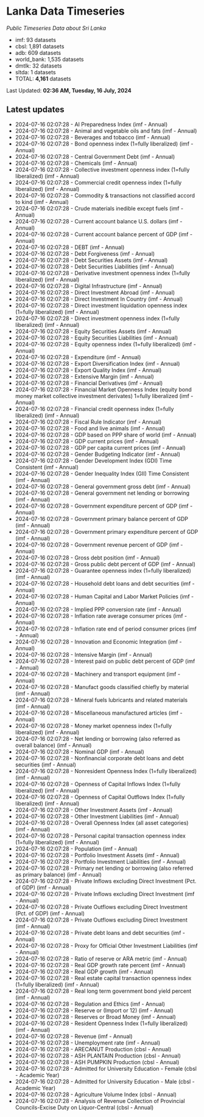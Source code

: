 # Lanka Data Timeseries
*Public Timeseries Data about Sri Lanka*

* imf: 93 datasets
* cbsl: 1,891 datasets
* adb: 609 datasets
* world_bank: 1,535 datasets
* dmtlk: 32 datasets
* sltda: 1 datasets
* TOTAL: **4,161** datasets

Last Updated: **02:36 AM, Tuesday, 16 July, 2024**

## Latest updates

* 2024-07-16 02:07:28 - AI Preparedness Index (imf - Annual)
* 2024-07-16 02:07:28 - Animal and vegetable oils and fats (imf - Annual)
* 2024-07-16 02:07:28 - Beverages and tobacco (imf - Annual)
* 2024-07-16 02:07:28 - Bond openness index (1=fully liberalized) (imf - Annual)
* 2024-07-16 02:07:28 - Central Government Debt (imf - Annual)
* 2024-07-16 02:07:28 - Chemicals (imf - Annual)
* 2024-07-16 02:07:28 - Collective investment openness index (1=fully liberalized) (imf - Annual)
* 2024-07-16 02:07:28 - Commercial credit openness index (1=fully liberalized) (imf - Annual)
* 2024-07-16 02:07:28 - Commodity & transactions not classified accord to kind (imf - Annual)
* 2024-07-16 02:07:28 - Crude materials inedible except fuels (imf - Annual)
* 2024-07-16 02:07:28 - Current account balance U.S. dollars (imf - Annual)
* 2024-07-16 02:07:28 - Current account balance percent of GDP (imf - Annual)
* 2024-07-16 02:07:28 - DEBT (imf - Annual)
* 2024-07-16 02:07:28 - Debt Forgiveness (imf - Annual)
* 2024-07-16 02:07:28 - Debt Securities Assets (imf - Annual)
* 2024-07-16 02:07:28 - Debt Securities Liabilities (imf - Annual)
* 2024-07-16 02:07:28 - Derivative investment openness index (1=fully liberalized) (imf - Annual)
* 2024-07-16 02:07:28 - Digital Infrastructure (imf - Annual)
* 2024-07-16 02:07:28 - Direct Investment Abroad (imf - Annual)
* 2024-07-16 02:07:28 - Direct Investment In Country (imf - Annual)
* 2024-07-16 02:07:28 - Direct investment liquidation openness index (1=fully liberalized) (imf - Annual)
* 2024-07-16 02:07:28 - Direct investment openness index (1=fully liberalized) (imf - Annual)
* 2024-07-16 02:07:28 - Equity Securities Assets (imf - Annual)
* 2024-07-16 02:07:28 - Equity Securities Liabilities (imf - Annual)
* 2024-07-16 02:07:28 - Equity openness index (1=fully liberalized) (imf - Annual)
* 2024-07-16 02:07:28 - Expenditure (imf - Annual)
* 2024-07-16 02:07:28 - Export Diversification Index (imf - Annual)
* 2024-07-16 02:07:28 - Export Quality Index (imf - Annual)
* 2024-07-16 02:07:28 - Extensive Margin (imf - Annual)
* 2024-07-16 02:07:28 - Financial Derivatives (imf - Annual)
* 2024-07-16 02:07:28 - Financial Market Openness Index (equity bond money market collective investment derivates) 1=fully liberalized (imf - Annual)
* 2024-07-16 02:07:28 - Financial credit openness index (1=fully liberalized) (imf - Annual)
* 2024-07-16 02:07:28 - Fiscal Rule Indicator (imf - Annual)
* 2024-07-16 02:07:28 - Food and live animals (imf - Annual)
* 2024-07-16 02:07:28 - GDP based on PPP share of world (imf - Annual)
* 2024-07-16 02:07:28 - GDP current prices (imf - Annual)
* 2024-07-16 02:07:28 - GDP per capita current prices (imf - Annual)
* 2024-07-16 02:07:28 - Gender Budgeting Indicator (imf - Annual)
* 2024-07-16 02:07:28 - Gender Development Index (GDI) Time Consistent (imf - Annual)
* 2024-07-16 02:07:28 - Gender Inequality Index (GII) Time Consistent (imf - Annual)
* 2024-07-16 02:07:28 - General government gross debt (imf - Annual)
* 2024-07-16 02:07:28 - General government net lending or borrowing (imf - Annual)
* 2024-07-16 02:07:28 - Government expenditure percent of GDP (imf - Annual)
* 2024-07-16 02:07:28 - Government primary balance percent of GDP (imf - Annual)
* 2024-07-16 02:07:28 - Government primary expenditure percent of GDP (imf - Annual)
* 2024-07-16 02:07:28 - Government revenue percent of GDP (imf - Annual)
* 2024-07-16 02:07:28 - Gross debt position (imf - Annual)
* 2024-07-16 02:07:28 - Gross public debt percent of GDP (imf - Annual)
* 2024-07-16 02:07:28 - Guarantee openness index (1=fully liberalized) (imf - Annual)
* 2024-07-16 02:07:28 - Household debt loans and debt securities (imf - Annual)
* 2024-07-16 02:07:28 - Human Capital and Labor Market Policies (imf - Annual)
* 2024-07-16 02:07:28 - Implied PPP conversion rate (imf - Annual)
* 2024-07-16 02:07:28 - Inflation rate average consumer prices (imf - Annual)
* 2024-07-16 02:07:28 - Inflation rate end of period consumer prices (imf - Annual)
* 2024-07-16 02:07:28 - Innovation and Economic Integration (imf - Annual)
* 2024-07-16 02:07:28 - Intensive Margin (imf - Annual)
* 2024-07-16 02:07:28 - Interest paid on public debt percent of GDP (imf - Annual)
* 2024-07-16 02:07:28 - Machinery and transport equipment (imf - Annual)
* 2024-07-16 02:07:28 - Manufact goods classified chiefly by material (imf - Annual)
* 2024-07-16 02:07:28 - Mineral fuels lubricants and related materials (imf - Annual)
* 2024-07-16 02:07:28 - Miscellaneous manufactured articles (imf - Annual)
* 2024-07-16 02:07:28 - Money market openness index (1=fully liberalized) (imf - Annual)
* 2024-07-16 02:07:28 - Net lending or borrowing (also referred as overall balance) (imf - Annual)
* 2024-07-16 02:07:28 - Nominal GDP (imf - Annual)
* 2024-07-16 02:07:28 - Nonfinancial corporate debt loans and debt securities (imf - Annual)
* 2024-07-16 02:07:28 - Nonresident Openness Index (1=fully liberalized) (imf - Annual)
* 2024-07-16 02:07:28 - Openness of Capital Inflows Index (1=fully liberalized) (imf - Annual)
* 2024-07-16 02:07:28 - Openness of Capital Outflows Index (1=fully liberalized) (imf - Annual)
* 2024-07-16 02:07:28 - Other Investment Assets (imf - Annual)
* 2024-07-16 02:07:28 - Other Investment Liabilities (imf - Annual)
* 2024-07-16 02:07:28 - Overall Openness Index (all asset categories) (imf - Annual)
* 2024-07-16 02:07:28 - Personal capital transaction openness index (1=fully liberalized) (imf - Annual)
* 2024-07-16 02:07:28 - Population (imf - Annual)
* 2024-07-16 02:07:28 - Portfolio Investment Assets (imf - Annual)
* 2024-07-16 02:07:28 - Portfolio Investment Liabilities (imf - Annual)
* 2024-07-16 02:07:28 - Primary net lending or borrowing (also referred as primary balance) (imf - Annual)
* 2024-07-16 02:07:28 - Private Inflows excluding Direct Investment (Pct. of GDP) (imf - Annual)
* 2024-07-16 02:07:28 - Private Inflows excluding Direct Investment (imf - Annual)
* 2024-07-16 02:07:28 - Private Outflows excluding Direct Investment (Pct. of GDP) (imf - Annual)
* 2024-07-16 02:07:28 - Private Outflows excluding Direct Investment (imf - Annual)
* 2024-07-16 02:07:28 - Private debt loans and debt securities (imf - Annual)
* 2024-07-16 02:07:28 - Proxy for Official Other Investment Liabilities (imf - Annual)
* 2024-07-16 02:07:28 - Ratio of reserve or ARA metric (imf - Annual)
* 2024-07-16 02:07:28 - Real GDP growth rate percent (imf - Annual)
* 2024-07-16 02:07:28 - Real GDP growth (imf - Annual)
* 2024-07-16 02:07:28 - Real estate capital transaction openness index (1=fully liberalized) (imf - Annual)
* 2024-07-16 02:07:28 - Real long term government bond yield percent (imf - Annual)
* 2024-07-16 02:07:28 - Regulation and Ethics (imf - Annual)
* 2024-07-16 02:07:28 - Reserve or (Import or 12) (imf - Annual)
* 2024-07-16 02:07:28 - Reserves or Broad Money (imf - Annual)
* 2024-07-16 02:07:28 - Resident Openness Index (1=fully liberalized) (imf - Annual)
* 2024-07-16 02:07:28 - Revenue (imf - Annual)
* 2024-07-16 02:07:28 - Unemployment rate (imf - Annual)
* 2024-07-16 02:07:28 - ARECANUT Production (cbsl - Annual)
* 2024-07-16 02:07:28 - ASH PLANTAIN Production (cbsl - Annual)
* 2024-07-16 02:07:28 - ASH PUMPKIN Production (cbsl - Annual)
* 2024-07-16 02:07:28 - Admitted for University Education - Female (cbsl - Academic Year)
* 2024-07-16 02:07:28 - Admitted for University Education - Male (cbsl - Academic Year)
* 2024-07-16 02:07:28 - Agriculture Volume Index (cbsl - Annual)
* 2024-07-16 02:07:28 - Analysis of Revenue Collection of Provincial Councils-Excise Duty on Liquor-Central (cbsl - Annual)